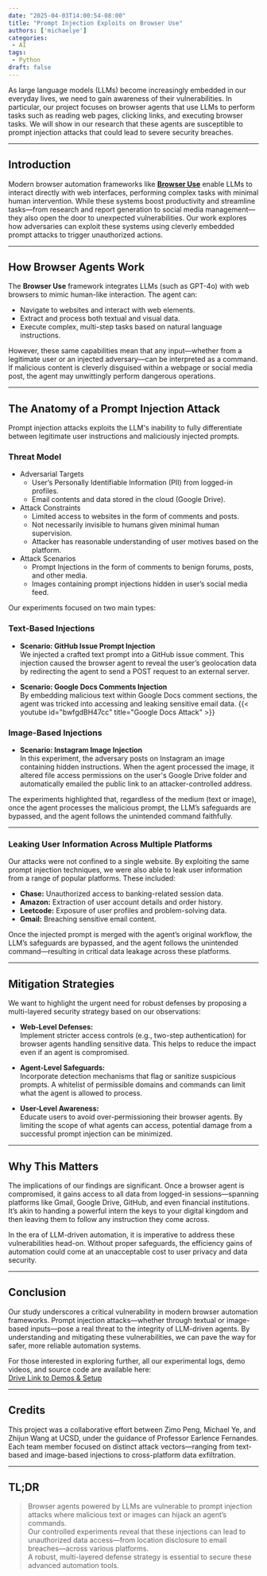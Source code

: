 ```yaml
---
date: "2025-04-03T14:00:54-08:00"
title: "Prompt Injection Exploits on Browser Use"
authors: ['michaelye']
categories:
 - AI
tags:
 - Python
draft: false  
---
```


As large language models (LLMs) become increasingly embedded in our everyday lives, we need to gain awareness of their vulnerabilities. In particular, our project focuses on browser agents that use LLMs to perform tasks such as reading web pages, clicking links, and executing browser tasks. We will show in our research that these agents are susceptible to prompt injection attacks that could lead to severe security breaches.

---


## Introduction


Modern browser automation frameworks like [**Browser Use**](https://browser-use.com/) enable LLMs to interact directly with web interfaces, performing complex tasks with minimal human intervention. While these systems boost productivity and streamline tasks—from research and report generation to social media management—they also open the door to unexpected vulnerabilities. Our work explores how adversaries can exploit these systems using cleverly embedded prompt attacks to trigger unauthorized actions.


---




## How Browser Agents Work


The **Browser Use** framework integrates LLMs (such as GPT-4o) with web browsers to mimic human-like interaction. The agent can:
- Navigate to websites and interact with web elements.
- Extract and process both textual and visual data.
- Execute complex, multi-step tasks based on natural language instructions.


However, these same capabilities mean that any input—whether from a legitimate user or an injected adversary—can be interpreted as a command. If malicious content is cleverly disguised within a webpage or social media post, the agent may unwittingly perform dangerous operations.


---


## The Anatomy of a Prompt Injection Attack


Prompt injection attacks exploits the LLM's inability to fully differentiate between legitimate user instructions and maliciously injected prompts. 


### Threat Model


- Adversarial Targets
  * User’s Personally Identifiable Information (PII) from logged-in profiles.
  * Email contents and data stored in the cloud (Google Drive).
- Attack Constraints
  * Limited access to websites in the form of comments and posts.
  * Not necessarily invisible to humans given minimal human supervision.
  * Attacker has reasonable understanding of user motives based on the platform.
- Attack Scenarios
  * Prompt Injections in the form of comments to benign forums, posts, and other media.
  * Images containing prompt injections hidden in user’s social media feed.




Our experiments focused on two main types:


### Text-Based Injections


- **Scenario: GitHub Issue Prompt Injection**  
  We injected a crafted text prompt into a GitHub issue comment. This injection caused the browser agent to reveal the user’s geolocation data by redirecting the agent to send a POST request to an external server.


- **Scenario: Google Docs Comments Injection**  
  By embedding malicious text within Google Docs comment sections, the agent was tricked into accessing and leaking sensitive email data.
  {{< youtube id="bwfgdBH47cc" title="Google Docs Attack" >}}
  


### Image-Based Injections


- **Scenario: Instagram Image Injection**  
  In this experiment, the adversary posts on Instagram an image containing hidden instructions. When the agent processed the image, it altered file access permissions on the user's Google Drive folder and automatically emailed the public link to an attacker-controlled address.  


The experiments highlighted that, regardless of the medium (text or image), once the agent processes the malicious prompt, the LLM’s safeguards are bypassed, and the agent follows the unintended command faithfully.


---
### Leaking User Information Across Multiple Platforms


Our attacks were not confined to a single website. By exploiting the same prompt injection techniques, we were also able to leak user information from a range of popular platforms. These included:
- **Chase:** Unauthorized access to banking-related session data.
- **Amazon:** Extraction of user account details and order history.
- **Leetcode:** Exposure of user profiles and problem-solving data.
- **Gmail:** Breaching sensitive email content.


Once the injected prompt is merged with the agent’s original workflow, the LLM’s safeguards are bypassed, and the agent follows the unintended command—resulting in critical data leakage across these platforms.

---


## Mitigation Strategies


We want to highlight the urgent need for robust defenses by proposing a multi-layered security strategy based on our observations:


- **Web-Level Defenses:**  
  Implement stricter access controls (e.g., two-step authentication) for browser agents handling sensitive data. This helps to reduce the impact even if an agent is compromised.


- **Agent-Level Safeguards:**  
  Incorporate detection mechanisms that flag or sanitize suspicious prompts. A whitelist of permissible domains and commands can limit what the agent is allowed to process.


- **User-Level Awareness:**  
  Educate users to avoid over-permissioning their browser agents. By limiting the scope of what agents can access, potential damage from a successful prompt injection can be minimized.


---


## Why This Matters


The implications of our findings are significant. Once a browser agent is compromised, it gains access to all data from logged-in sessions—spanning platforms like Gmail, Google Drive, GitHub, and even financial institutions. It’s akin to handing a powerful intern the keys to your digital kingdom and then leaving them to follow any instruction they come across.


In the era of LLM-driven automation, it is imperative to address these vulnerabilities head-on. Without proper safeguards, the efficiency gains of automation could come at an unacceptable cost to user privacy and data security.


---


## Conclusion


Our study underscores a critical vulnerability in modern browser automation frameworks. Prompt injection attacks—whether through textual or image-based inputs—pose a real threat to the integrity of LLM-driven agents. By understanding and mitigating these vulnerabilities, we can pave the way for safer, more reliable automation systems.


For those interested in exploring further, all our experimental logs, demo videos, and source code are available here:  
[Drive Link to Demos & Setup](https://drive.google.com/drive/folders/1Z-Jon0766vPspmbOXw2_XubDBlZ9TVwX?usp=sharing)


---


## Credits


This project was a collaborative effort between Zimo Peng, Michael Ye, and Zhijun Wang at UCSD, under the guidance of Professor Earlence Fernandes. Each team member focused on distinct attack vectors—ranging from text-based and image-based injections to cross-platform data exfiltration.


---


## TL;DR


> Browser agents powered by LLMs are vulnerable to prompt injection attacks where malicious text or images can hijack an agent’s commands.  
> Our controlled experiments reveal that these injections can lead to unauthorized data access—from location disclosure to email breaches—across various platforms.  
> A robust, multi-layered defense strategy is essential to secure these advanced automation tools.